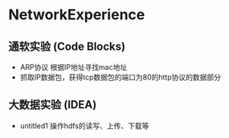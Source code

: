 # NetworkExperience
## 通软实验 (Code Blocks)
* ARP协议 根据IP地址寻找mac地址
* 抓取IP数据包，获得tcp数据包的端口为80的http协议的数据部分

## 大数据实验 (IDEA)
* untitled1 操作hdfs的读写、上传、下载等
